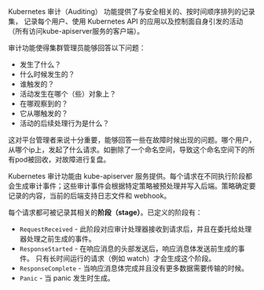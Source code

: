 Kubernetes 审计（Auditing） 功能提供了与安全相关的、按时间顺序排列的记录集， 记录每个用户、使用 Kubernetes API 的应用以及控制面自身引发的活动（所有访问kube-apiserver服务的客户端）。

审计功能使得集群管理员能够回答以下问题：

- 发生了什么？
- 什么时候发生的？
- 谁触发的？
- 活动发生在哪个（些）对象上？
- 在哪观察到的？
- 它从哪触发的？
- 活动的后续处理行为是什么？

这对平台管理者来说十分重要，能够回答一些在故障时候出现的问题。哪个用户，从哪个ip上，发起了什么请求。如删除了一个命名空间，导致这个命名空间下的所有pod被回收，对故障进行复盘。

Kubernetes 审计功能由 kube-apiserver 服务提供。每个请求在不同执行阶段都会生成审计事件；这些审计事件会根据特定策略被预处理并写入后端。策略确定要记录的内容，当前的后端支持日志文件和 webhook。

每个请求都可被记录其相关的**阶段（stage）**。已定义的阶段有：

- `RequestReceived` - 此阶段对应审计处理器接收到请求后，并且在委托给处理器处理之前生成的事件。
- `ResponseStarted` - 在响应消息的头部发送后，响应消息体发送前生成的事件。 只有长时间运行的请求（例如 watch）才会生成这个阶段。
- `ResponseComplete` - 当响应消息体完成并且没有更多数据需要传输的时候。
- `Panic` - 当 panic 发生时生成。
